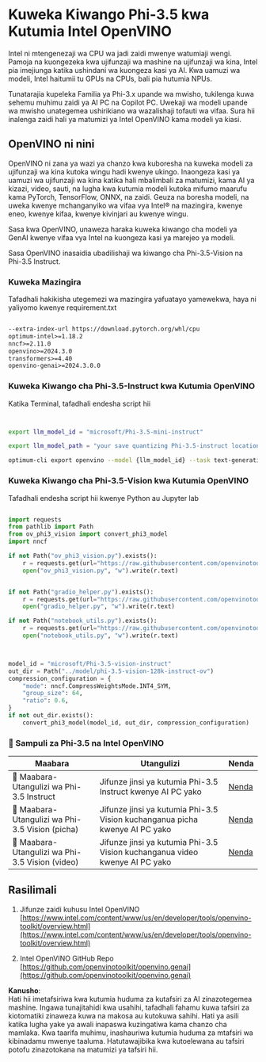 # **Kuweka Kiwango Phi-3.5 kwa Kutumia Intel OpenVINO**

Intel ni mtengenezaji wa CPU wa jadi zaidi mwenye watumiaji wengi. Pamoja na kuongezeka kwa ujifunzaji wa mashine na ujifunzaji wa kina, Intel pia imejiunga katika ushindani wa kuongeza kasi ya AI. Kwa uamuzi wa modeli, Intel haitumii tu GPUs na CPUs, bali pia hutumia NPUs.

Tunatarajia kupeleka Familia ya Phi-3.x upande wa mwisho, tukilenga kuwa sehemu muhimu zaidi ya AI PC na Copilot PC. Uwekaji wa modeli upande wa mwisho unategemea ushirikiano wa wazalishaji tofauti wa vifaa. Sura hii inalenga zaidi hali ya matumizi ya Intel OpenVINO kama modeli ya kiasi.

## **OpenVINO ni nini**

OpenVINO ni zana ya wazi ya chanzo kwa kuboresha na kuweka modeli za ujifunzaji wa kina kutoka wingu hadi kwenye ukingo. Inaongeza kasi ya uamuzi wa ujifunzaji wa kina katika hali mbalimbali za matumizi, kama AI ya kizazi, video, sauti, na lugha kwa kutumia modeli kutoka mifumo maarufu kama PyTorch, TensorFlow, ONNX, na zaidi. Geuza na boresha modeli, na uweka kwenye mchanganyiko wa vifaa vya Intel® na mazingira, kwenye eneo, kwenye kifaa, kwenye kivinjari au kwenye wingu.

Sasa kwa OpenVINO, unaweza haraka kuweka kiwango cha modeli ya GenAI kwenye vifaa vya Intel na kuongeza kasi ya marejeo ya modeli.

Sasa OpenVINO inasaidia ubadilishaji wa kiwango cha Phi-3.5-Vision na Phi-3.5 Instruct.

### **Kuweka Mazingira**

Tafadhali hakikisha utegemezi wa mazingira yafuatayo yamewekwa, haya ni yaliyomo kwenye requirement.txt 

```txt

--extra-index-url https://download.pytorch.org/whl/cpu
optimum-intel>=1.18.2
nncf>=2.11.0
openvino>=2024.3.0
transformers>=4.40
openvino-genai>=2024.3.0.0

```

### **Kuweka Kiwango cha Phi-3.5-Instruct kwa Kutumia OpenVINO**

Katika Terminal, tafadhali endesha script hii

```bash


export llm_model_id = "microsoft/Phi-3.5-mini-instruct"

export llm_model_path = "your save quantizing Phi-3.5-instruct location"

optimum-cli export openvino --model {llm_model_id} --task text-generation-with-past --weight-format int4 --group-size 128 --ratio 0.6  --sym  --trust-remote-code {llm_model_path}


```

### **Kuweka Kiwango cha Phi-3.5-Vision kwa Kutumia OpenVINO**

Tafadhali endesha script hii kwenye Python au Jupyter lab

```python

import requests
from pathlib import Path
from ov_phi3_vision import convert_phi3_model
import nncf

if not Path("ov_phi3_vision.py").exists():
    r = requests.get(url="https://raw.githubusercontent.com/openvinotoolkit/openvino_notebooks/latest/notebooks/phi-3-vision/ov_phi3_vision.py")
    open("ov_phi3_vision.py", "w").write(r.text)


if not Path("gradio_helper.py").exists():
    r = requests.get(url="https://raw.githubusercontent.com/openvinotoolkit/openvino_notebooks/latest/notebooks/phi-3-vision/gradio_helper.py")
    open("gradio_helper.py", "w").write(r.text)

if not Path("notebook_utils.py").exists():
    r = requests.get(url="https://raw.githubusercontent.com/openvinotoolkit/openvino_notebooks/latest/utils/notebook_utils.py")
    open("notebook_utils.py", "w").write(r.text)



model_id = "microsoft/Phi-3.5-vision-instruct"
out_dir = Path("../model/phi-3.5-vision-128k-instruct-ov")
compression_configuration = {
    "mode": nncf.CompressWeightsMode.INT4_SYM,
    "group_size": 64,
    "ratio": 0.6,
}
if not out_dir.exists():
    convert_phi3_model(model_id, out_dir, compression_configuration)

```

### **🤖 Sampuli za Phi-3.5 na Intel OpenVINO**

| Maabara    | Utangulizi | Nenda |
| -------- | ------- |  ------- |
| 🚀 Maabara-Utangulizi wa Phi-3.5 Instruct  | Jifunze jinsi ya kutumia Phi-3.5 Instruct kwenye AI PC yako    |  [Nenda](../../../../../code/09.UpdateSamples/Aug/intel-phi35-instruct-zh.ipynb)    |
| 🚀 Maabara-Utangulizi wa Phi-3.5 Vision (picha) | Jifunze jinsi ya kutumia Phi-3.5 Vision kuchanganua picha kwenye AI PC yako      |  [Nenda](../../../../../code/09.UpdateSamples/Aug/intel-phi35-vision-img.ipynb)    |
| 🚀 Maabara-Utangulizi wa Phi-3.5 Vision (video)   | Jifunze jinsi ya kutumia Phi-3.5 Vision kuchanganua video kwenye AI PC yako    |  [Nenda](../../../../../code/09.UpdateSamples/Aug/intel-phi35-vision-video.ipynb)    |

## **Rasilimali**

1. Jifunze zaidi kuhusu Intel OpenVINO [https://www.intel.com/content/www/us/en/developer/tools/openvino-toolkit/overview.html](https://www.intel.com/content/www/us/en/developer/tools/openvino-toolkit/overview.html)

2. Intel OpenVINO GitHub Repo [https://github.com/openvinotoolkit/openvino.genai](https://github.com/openvinotoolkit/openvino.genai)

**Kanusho**:  
Hati hii imetafsiriwa kwa kutumia huduma za kutafsiri za AI zinazotegemea mashine. Ingawa tunajitahidi kwa usahihi, tafadhali fahamu kuwa tafsiri za kiotomatiki zinaweza kuwa na makosa au kutokuwa sahihi. Hati ya asili katika lugha yake ya awali inapaswa kuzingatiwa kama chanzo cha mamlaka. Kwa taarifa muhimu, inashauriwa kutumia huduma za mtafsiri wa kibinadamu mwenye taaluma. Hatutawajibika kwa kutoelewana au tafsiri potofu zinazotokana na matumizi ya tafsiri hii.